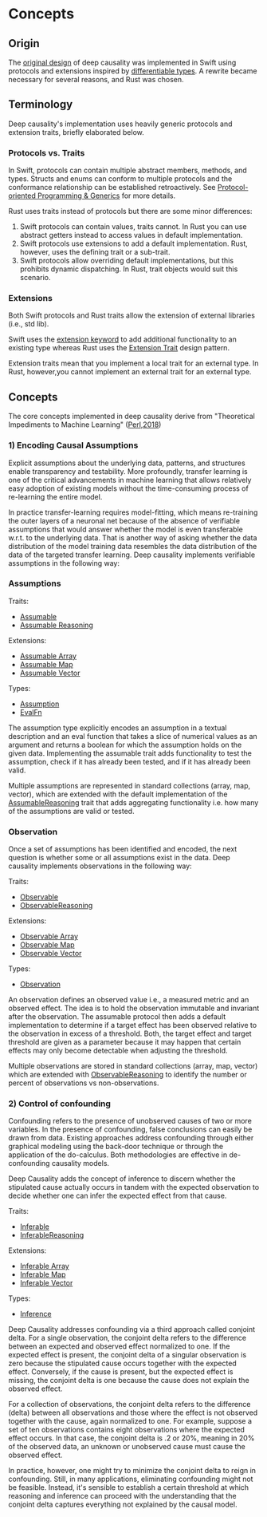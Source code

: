 # Concepts

## Origin

The [original design](/doc/swift/Swift_Inference.ipynb) of deep causality was implemented in Swift using protocols and
extensions inspired
by [differentiable types](https://github.com/tensorflow/swift/blob/main/docs/DifferentiableTypes.md).
A rewrite became necessary for several reasons, and Rust was chosen.

## Terminology

Deep causality's implementation uses heavily generic protocols and extension traits, briefly elaborated below.

### Protocols vs. Traits

In Swift, protocols can contain multiple abstract members, methods, and types.
Structs and enums can conform to multiple protocols and the conformance relationship can be established retroactively.
See [Protocol-oriented Programming & Generics](https://colab.research.google.com/github/tensorflow/swift/blob/main/docs/site/tutorials/protocol_oriented_generics.ipynb)
for more details.

Rust uses traits instead of protocols but there are some minor differences:

1) Swift protocols can contain values, traits cannot. In Rust you can use abstract getters instead to access values in
   default implementation.
2) Swift protocols use extensions to add a default implementation. Rust, however, uses the defining trait or a
   sub-trait.
3) Swift protocols allow overriding default implementations, but this prohibits dynamic dispatching. In Rust, trait
   objects would suit this scenario.

### Extensions

Both Swift protocols and Rust traits allow the extension of external libraries (i.e., std lib).

Swift uses
the [extension keyword](https://colab.research.google.com/github/tensorflow/swift/blob/main/docs/site/tutorials/protocol_oriented_generics.ipynb#scrollTo=c_Xmw5cDy_rZ&line=1&uniqifier=1)
to add additional functionality to an existing type whereas Rust uses
the [Extension Trait](http://xion.io/post/code/rust-extension-traits.html) design pattern.

Extension traits mean that you implement a local trait for an external type. In Rust, however,you cannot implement
an external trait for an external type.

## Concepts

The core concepts implemented in deep causality derive from "Theoretical Impediments to Machine
Learning" ([Perl,2018](https://arxiv.org/abs/1801.04016))

### 1) Encoding Causal Assumptions

Explicit assumptions about the underlying data, patterns, and structures enable transparency and testability.
More profoundly, transfer learning is one of the critical advancements in machine learning that allows
relatively easy adoption of existing models without the time-consuming process of re-learning the entire model.

In practice transfer-learning requires model-fitting, which means re-training the outer layers
of a neuronal net because of the absence of verifiable assumptions that would answer whether the
model is even transferable w.r.t. to the underlying data. That is another way of asking whether the data distribution
of the model training data resembles the data distribution of the data of the targeted transfer learning.
Deep causality implements verifiable assumptions in the following way:

### Assumptions

Traits:

* [Assumable](/src/protocols/assumable/mod.rs)
* [Assumable Reasoning](/src/protocols/assumable/mod.rs)

Extensions:

* [Assumable Array](/src/extensions/assumable/assumable_array.rs)
* [Assumable Map](/src/extensions/assumable/assumable_map.rs)
* [Assumable Vector](/src/extensions/assumable/assumable_vector.rs)

Types:

* [Assumption](/src/types/reasoning_types/assumable/assumption.rs)
* [EvalFn](/src/types/alias_types/mod.rs)

The assumption type explicitly encodes an assumption in a textual description and an eval function that takes a slice of
numerical values as an argument and returns a boolean for which the assumption holds on the given data. Implementing the
assumable trait adds functionality to test the assumption, check if it has already been tested, and if it has already
been valid.

Multiple assumptions are represented in standard collections (array, map, vector), which are extended with
the default implementation of the [AssumableReasoning](/src/protocols/assumable/mod.rs) trait
that adds aggregating functionality i.e. how many of the assumptions are valid or tested.

### Observation

Once a set of assumptions has been identified and encoded, the next question is whether some or all assumptions exist in
the data. Deep causality implements observations in the following way:

Traits:

* [Observable](/src/protocols/observable/mod.rs)
* [ObservableReasoning](/src/protocols/observable/mod.rs)

Extensions:

* [Observable Array](/src/extensions/observable/observation_array.rs)
* [Observable Map](/src/extensions/observable/observation_map.rs)
* [Observable Vector](/src/extensions/observable/observation_vector.rs)

Types:

* [Observation](/src/types/reasoning_types/observable/observation.rs)

An observation defines an observed value i.e., a measured metric and an observed effect.
The idea is to hold the observation immutable and invariant after the observation.
The assumable protocol then adds a default implementation to determine if a target effect
has been observed relative to the observation in excess of a threshold. Both, the target effect and
target threshold are given as a parameter because it may happen that certain effects may only become
detectable when adjusting the threshold.

Multiple observations are stored in standard collections (array, map, vector) which are extended with
[ObservableReasoning](/src/protocols/observable/mod.rs) to identify the number or percent of
observations vs non-observations.

### 2) Control of confounding

Confounding refers to the presence of unobserved causes of two or more variables. In the presence of
confounding, false conclusions can easily be drawn from data. Existing approaches address confounding
through either graphical modeling using the back-door technique or through the application of the do-calculus.
Both methodologies are effective in de-confounding causality models.

Deep Causality adds the concept of inference to discern whether the stipulated cause actually occurs
in tandem with the expected observation to decide whether one can infer the expected effect from that cause.

Traits:

* [Inferable](/src/protocols/inferable/mod.rs)
* [InferableReasoning](/src/protocols/inferable/mod.rs)

Extensions:

* [Inferable Array](/src/extensions/inferable/inferable_array.rs)
* [Inferable Map](/src/extensions/inferable/inferable_map.rs)
* [Inferable Vector](/src/extensions/inferable/inferable_vector.rs)

Types:

* [Inference](/src/types/reasoning_types/inferable/inference.rs)

Deep Causality addresses confounding via a third approach called conjoint delta. For a single observation, the conjoint
delta refers to the difference between an expected and observed effect normalized to one. If the expected effect is
present, the conjoint delta of a singular observation is zero because
the stipulated cause occurs together with the expected effect. Conversely, if the cause is present, but the expected
effect is missing, the conjoint delta is one because the cause does not explain the observed effect.

For a collection of observations, the conjoint delta refers to the difference (delta) between all observations and those
where the effect is not observed together with the cause, again normalized to one. For example, suppose a set of ten
observations contains eight observations where the expected effect occurs. In that case, the conjoint delta is .2 or
20%, meaning in 20% of the observed data, an unknown or unobserved cause must cause the observed effect.

In practice, however, one might try to minimize the conjoint delta to reign in confounding. Still, in many applications,
eliminating confounding might not be feasible. Instead, it's sensible to establish a certain threshold at which
reasoning and inference can proceed with the understanding that the conjoint delta captures everything not explained by
the causal model.

